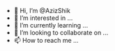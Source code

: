 - 👋 Hi, I’m @AzizShik
- 👀 I’m interested in ...
- 🌱 I’m currently learning ...
- 💞️ I’m looking to collaborate on ...
- 📫 How to reach me ...

<!---
AzizShik/AzizShik is a ✨ special ✨ repository because its `README.md` (this file) appears on your GitHub profile.
You can click the Preview link to take a look at your changes.
--->
